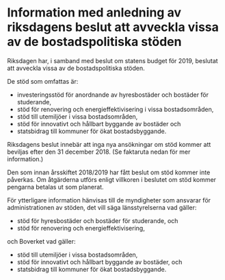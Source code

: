 # Information med anledning av riksdagens beslut att avveckla vissa av de bostadspolitiska stöden

Riksdagen har, i samband med beslut om statens budget för 2019, beslutat att avveckla vissa av de bostadspolitiska stöden.


De stöd som omfattas är:

* investeringsstöd för anordnande av hyresbostäder och bostäder för studerande,
* stöd för renovering och energieffektivisering i vissa bostadsområden,
* stöd till utemiljöer i vissa bostadsområden,
* stöd för innovativt och hållbart byggande av bostäder och
* statsbidrag till kommuner för ökat bostadsbyggande.

Riksdagens beslut innebär att inga nya ansökningar om stöd kommer att beviljas efter den 31 december 2018\. (Se faktaruta nedan för mer information.)

Den som innan årsskiftet 2018/2019 har fått beslut om stöd kommer inte påverkas. Om åtgärderna utförs enligt villkoren i beslutet om stöd kommer pengarna betalas ut som planerat.

För ytterligare information hänvisas till de myndigheter som ansvarar för administrationen av stöden, det vill säga länsstyrelserna vad gäller:

* stöd för hyresbostäder och bostäder för studerande, och
* stöd för renovering och energieffektivisering,

och Boverket vad gäller:

* stöd till utemiljöer i vissa bostadsområden,
* stöd för innovativt och hållbart byggande av bostäder, och
* statsbidrag till kommuner för ökat bostadsbyggande.
